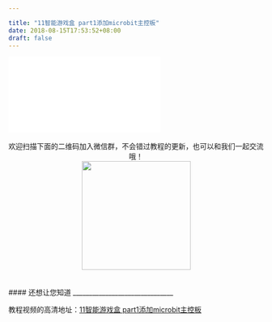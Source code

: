 ```yaml
---

title: "11智能游戏盒 part1添加microbit主控板"
date: 2018-08-15T17:53:52+08:00
draft: false
---
```



<div class="video">
<iframe src="//player.bilibili.com/player.html?aid=34146693&cid=59815309&page=1" scrolling="no" border="0" frameborder="no" framespacing="0" allowfullscreen="true"> </iframe>
</div>

<Br/>


<center>欢迎扫描下面的二维码加入微信群，不会错过教程的更新，也可以和我们一起交流哦！</center >

<center><img src="../../img/WechatIMG1189.jpeg" style="width: 215px; margin: unset;"/></center >
<Br/>
<Br/>
#### 还想让您知道
_______________________________

教程视频的高清地址：[11智能游戏盒 part1添加microbit主控板](https://www.bilibili.com/video/av34146693/)

